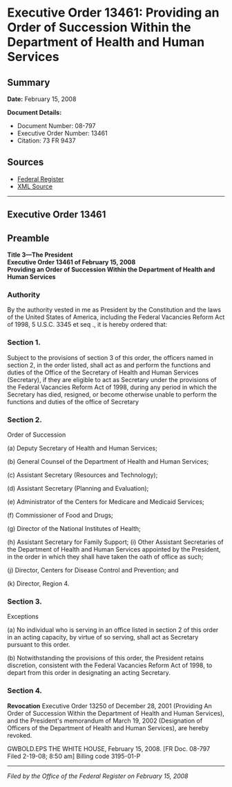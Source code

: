 # Executive Order 13461: Providing an Order of Succession Within the Department of Health and Human Services

## Summary

**Date:** February 15, 2008

**Document Details:**
- Document Number: 08-797
- Executive Order Number: 13461
- Citation: 73 FR 9437

## Sources
- [Federal Register](https://www.federalregister.gov/documents/2008/02/20/08-797/providing-an-order-of-succession-within-the-department-of-health-and-human-services)
- [XML Source](https://www.federalregister.gov/documents/full_text/xml/2008/02/20/08-797.xml)

---

## Executive Order 13461

## Preamble

**Title 3—The President**  
**Executive Order 13461 of February 15, 2008**  
**Providing an Order of Succession Within the Department of Health and Human Services**

### Authority

By the authority vested in me as President by the Constitution and the laws of the United States of America, including the Federal Vacancies Reform Act of 1998, 5 U.S.C. 3345 
et seq
., it is hereby ordered that:
### Section 1.

Subject to the provisions of section 3 of this order, the officers named in section 2, in the order listed, shall act as and perform the functions and duties of the Office of the Secretary of Health and Human Services (Secretary), if they are eligible to act as Secretary under the provisions of the Federal Vacancies Reform Act of 1998, during any period in which the Secretary has died, resigned, or become otherwise unable to perform the functions and duties of the office of Secretary
### Section 2.

Order of Succession 

(a) Deputy Secretary of Health and Human Services; 

(b) General Counsel of the Department of Health and Human Services; 

(c) Assistant Secretary (Resources and Technology); 

(d) Assistant Secretary (Planning and Evaluation); 

(e) Administrator of the Centers for Medicare and Medicaid Services; 

(f) Commissioner of Food and Drugs; 

(g) Director of the National Institutes of Health; 

(h) Assistant Secretary for Family Support; 
    (i) Other Assistant Secretaries of the Department of Health and Human Services appointed by the President, in the order in which they shall have taken the oath of office as such; 

(j) Director, Centers for Disease Control and Prevention; and 

(k) Director, Region 4.
### Section 3.

Exceptions 

(a) No individual who is serving in an office listed in section 2 of this order in an acting capacity, by virtue of so serving, shall act as Secretary pursuant to this order. 

(b) Notwithstanding the provisions of this order, the President retains discretion, consistent with the Federal Vacancies Reform Act of 1998, to depart from this order in designating an acting Secretary.
### Section 4.

**Revocation**
 Executive Order 13250 of December 28, 2001 (Providing An Order of Succession Within the Department of Health and Human Services), and the President's memorandum of March 19, 2002 (Designation of Officers of the Department of Health and Human Services), are hereby revoked.

GWBOLD.EPS
THE WHITE HOUSE,
February 15, 2008.
[FR Doc. 08-797
Filed 2-19-08; 8:50 am]
Billing code 3195-01-P

---

*Filed by the Office of the Federal Register on February 15, 2008*
